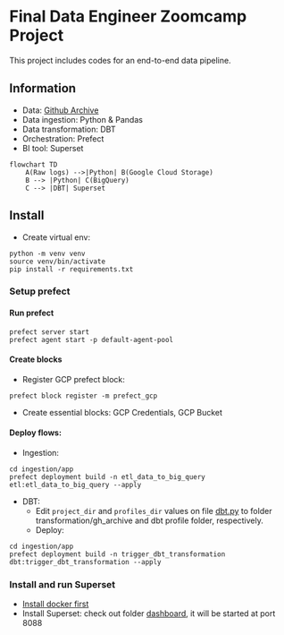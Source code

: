 # Final Data Engineer Zoomcamp Project
This project includes codes for an end-to-end data pipeline.

## Information
- Data: [Github Archive](https://www.gharchive.org/)
- Data ingestion: Python & Pandas
- Data transformation: DBT
- Orchestration: Prefect
- BI tool: Superset

```mermaid
flowchart TD
    A(Raw logs) -->|Python| B(Google Cloud Storage)
    B --> |Python| C(BigQuery)
    C --> |DBT| Superset
```
## Install

- Create virtual env:
```
python -m venv venv
source venv/bin/activate
pip install -r requirements.txt
```

### Setup prefect
#### Run prefect
```
prefect server start
prefect agent start -p default-agent-pool
```
#### Create blocks
- Register GCP prefect block: 
```
prefect block register -m prefect_gcp
```
- Create essential blocks: GCP Credentials, GCP Bucket
#### Deploy flows: 
- Ingestion:
```
cd ingestion/app
prefect deployment build -n etl_data_to_big_query etl:etl_data_to_big_query --apply
```
 - DBT:
    + Edit `project_dir` and `profiles_dir` values on file [dbt.py](ingestion/app/dbt.py) to folder transformation/gh_archive and dbt profile folder, respectively.
    + Deploy:
```
cd ingestion/app
prefect deployment build -n trigger_dbt_transformation dbt:trigger_dbt_transformation --apply
```

### Install and run Superset
- [Install docker first](https://docs.docker.com/engine/install/)
- Install Superset: check out folder [dashboard](dashboard), it will be started at port 8088
  
  
